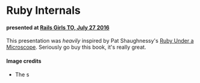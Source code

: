 # Ruby Internals
#### presented at [Rails Girls TO, July 27 2016](http://www.meetup.com/railsgirlsTO/events/232462550/)

This presentation was *heavily* inspired by Pat Shaughnessy's [Ruby Under a Microscope](http://patshaughnessy.net/ruby-under-a-microscope). Seriously go buy this book, it's really great.

#### Image credits
* The s